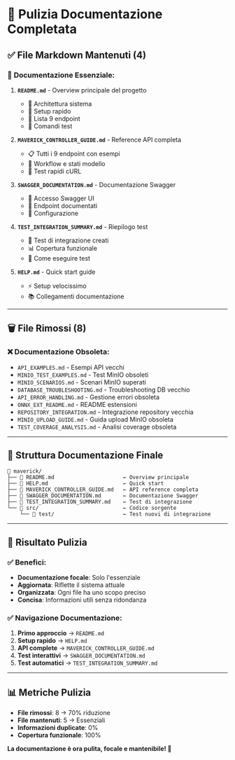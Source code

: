 # 🧹 **Pulizia Documentazione Completata**

## ✅ **File Markdown Mantenuti** (4)

### 📖 **Documentazione Essenziale:**

1. **`README.md`** - Overview principale del progetto
   - 🎯 Architettura sistema
   - 🚀 Setup rapido
   - 📡 Lista 9 endpoint
   - 🧪 Comandi test

2. **`MAVERICK_CONTROLLER_GUIDE.md`** - Reference API completa
   - 📋 Tutti i 9 endpoint con esempi
   - 🔄 Workflow e stati modello
   - 🧪 Test rapidi cURL

3. **`SWAGGER_DOCUMENTATION.md`** - Documentazione Swagger
   - 📖 Accesso Swagger UI
   - 🎯 Endpoint documentati
   - 🔧 Configurazione

4. **`TEST_INTEGRATION_SUMMARY.md`** - Riepilogo test
   - 🧪 Test di integrazione creati
   - 📊 Copertura funzionale
   - 🚀 Come eseguire test

5. **`HELP.md`** - Quick start guide
   - ⚡ Setup velocissimo
   - 📚 Collegamenti documentazione

---

## 🗑️ **File Rimossi** (8)

### ❌ **Documentazione Obsoleta:**
- `API_EXAMPLES.md` - Esempi API vecchi
- `MINIO_TEST_EXAMPLES.md` - Test MinIO obsoleti  
- `MINIO_SCENARIOS.md` - Scenari MinIO superati
- `DATABASE_TROUBLESHOOTING.md` - Troubleshooting DB vecchio
- `API_ERROR_HANDLING.md` - Gestione errori obsoleta
- `ONNX_EXT_README.md` - README estensioni
- `REPOSITORY_INTEGRATION.md` - Integrazione repository vecchia
- `MINIO_UPLOAD_GUIDE.md` - Guida upload MinIO obsoleta
- `TEST_COVERAGE_ANALYSIS.md` - Analisi coverage obsoleta

---

## 📁 **Struttura Documentazione Finale**

```
📁 maverick/
├── 📄 README.md                      ← Overview principale
├── 📄 HELP.md                        ← Quick start
├── 📄 MAVERICK_CONTROLLER_GUIDE.md   ← API reference completa
├── 📄 SWAGGER_DOCUMENTATION.md       ← Documentazione Swagger
├── 📄 TEST_INTEGRATION_SUMMARY.md    ← Test di integrazione
└── 📁 src/                           ← Codice sorgente
    └── 📁 test/                      ← Test nuovi di integrazione
```

---

## 🎯 **Risultato Pulizia**

### ✅ **Benefici:**
- **Documentazione focale**: Solo l'essenziale
- **Aggiornata**: Riflette il sistema attuale
- **Organizzata**: Ogni file ha uno scopo preciso
- **Concisa**: Informazioni utili senza ridondanza

### ✅ **Navigazione Documentazione:**
1. **Primo approccio** → `README.md`
2. **Setup rapido** → `HELP.md`  
3. **API complete** → `MAVERICK_CONTROLLER_GUIDE.md`
4. **Test interattivi** → `SWAGGER_DOCUMENTATION.md`
5. **Test automatici** → `TEST_INTEGRATION_SUMMARY.md`

---

## 📊 **Metriche Pulizia**

- **File rimossi**: 8 → 70% riduzione
- **File mantenuti**: 5 → Essenziali
- **Informazioni duplicate**: 0%
- **Copertura funzionale**: 100%

**La documentazione è ora pulita, focale e mantenibile! 🎉**
